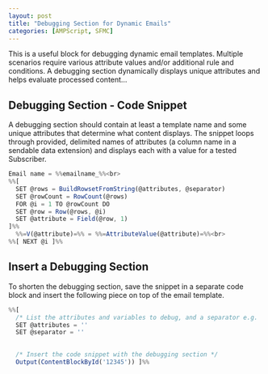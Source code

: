 ```yaml
---
layout: post
title: "Debugging Section for Dynamic Emails"
categories: [AMPScript, SFMC]
---
```

This is a useful block for debugging dynamic email templates. Multiple scenarios require various attribute values and/or additional rule and conditions. A debugging section dynamically displays unique attributes and helps evaluate processed content&hellip;

## Debugging Section - Code Snippet
A debugging section should contain at least a template name and some unique attributes that determine what content displays. The snippet loops through provided, delimited names of attributes (a column name in a sendable data extension) and displays each with a value for a tested Subscriber. 

```javascript
Email name = %%emailname_%%<br>
%%[ 
  SET @rows = BuildRowsetFromString(@attributes, @separator)
  SET @rowCount = RowCount(@rows)
  FOR @i = 1 TO @rowCount DO
  SET @row = Row(@rows, @i)
  SET @attribute = Field(@row, 1)
]%%
  %%=V(@attribute)=%% = %%=AttributeValue(@attribute)=%%<br>
%%[ NEXT @i ]%%
```

## Insert a Debugging Section
To shorten the debugging section, save the snippet in a separate code block and insert the following piece on top of the email template.

```javascript
%%[
  /* List the attributes and variables to debug, and a separator e.g. | */
  SET @attributes = ''
  SET @separator = ''
  

  /* Insert the code snippet with the debugging section */
  Output(ContentBlockById('12345')) ]%%
```
